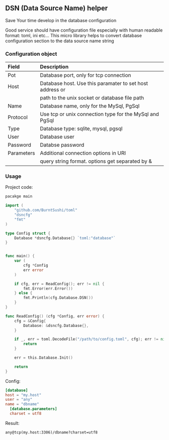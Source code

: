 ## DSN (Data Source Name) helper

Save Your time develop in the database configuration

Good service should have configuration file especially with human readable format: toml, ini etc...
This micro library helps to convert database configuration section to the data source name string

### Configuration object

| Field          | Description                                              |
| :------------- | :------------------------------------------------------- |
| Pot            | Database port, only for tcp connection                   |
| Host           | Database host. Use this paramater to set host address or |
|                | path to the unix socket or database file path            |
| Name           | Database name, only for the MySql, PgSql                 |
| Protocol       | Use tcp or unix connection type for the MySql and PgSql  |
| Type           | Database type: sqlite, mysql, pgsql                      |
| User           | Database user                                            |
| Password       | Databse password                                         |
| Parameters     | Additional connection options in URI                     |
|                | query string format. options get separated by &          |

### Usage

Project code:

```go
pacakge main

import (
	"github.com/BurntSushi/toml"
	"dsncfg"
	"fmt"
)

type Config struct {
	Database *dsncfg.Database{} `toml:"database"`
}


func main() {
	var (
		cfg *Config
		err error
	)

	if cfg, err = ReadConfig(); err != nil {
		fmt.Error(err.Error())
	} else {
		fmt.Println(cfg.Database.DSN())
	}
}

func ReadConfig() (cfg *Config, err error) {
	cfg = &Config{
		Database: &dsncfg.Database{},
	}

	if _, err = toml.DecodeFile("/path/to/config.toml", cfg); err != nil {
		return
	}

	err = this.Database.Init()

	return
}
```

Config:

```toml
[database]
host = "my.host"
user = "any"
name = "dbname"
  [database.parameters]
  charset = utf8
```

Result:

```
any@tcp(my.host:3306)/dbname?charset=utf8
```
